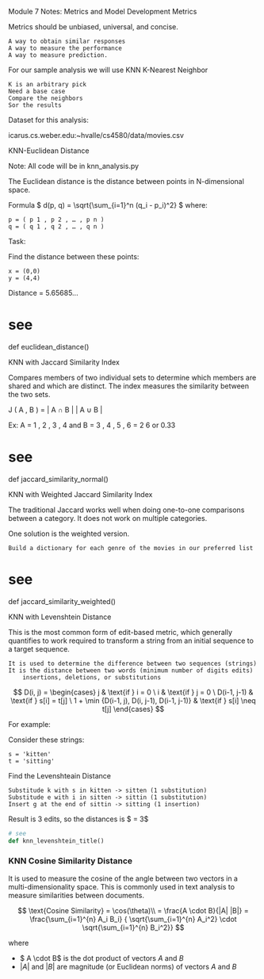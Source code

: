 Module 7 Notes: Metrics and Model Development
Metrics

Metrics should be unbiased, universal, and concise.

    A way to obtain similar responses
    A way to measure the performance
    A way to measure prediction.

For our sample analysis we will use KNN K-Nearest Neighbor

    K is an arbitrary pick
    Need a base case
    Compare the neighbors
    Sor the results

Dataset for this analysis:

icarus.cs.weber.edu:~hvalle/cs4580/data/movies.csv

KNN-Euclidean Distance

Note: All code will be in knn_analysis.py

The Euclidean distance is the distance between points in N-dimensional space.

Formula $ d(p, q) = \sqrt{\sum_{i=1}^n (q_i - p_i)^2} $ where:

    p = ( p 1 , p 2 , … , p n )
    q = ( q 1 , q 2 , … , q n )

Task:

Find the distance between these points:

    x = (0,0)
    y = (4,4)

Distance = 5.65685...

# see
def euclidean_distance()

KNN with Jaccard Similarity Index

Compares members of two individual sets to determine which members are shared and which are distinct. The index measures the similarity between the two sets.

J ( A , B ) = | A ∩ B | | A ∪ B |

Ex: A = 1 , 2 , 3 , 4 and B = 3 , 4 , 5 , 6 = 2 6 or 0.33

# see
def jaccard_similarity_normal()

KNN with Weighted Jaccard Similarity Index

The traditional Jaccard works well when doing one-to-one comparisons between a category. It does not work on multiple categories.

One solution is the weighted version.

    Build a dictionary for each genre of the movies in our preferred list

# see
def jaccard_similarity_weighted()

KNN with Levenshtein Distance

This is the most common form of edit-based metric, which generally quantifies to work required to transform a string from an initial sequence to a target sequence.

    It is used to determine the difference between two sequences (strings)
    It is the distance between two words (minimum number of digits edits)
        insertions, deletions, or substitutions 
        
$$ D(i, j) = \begin{cases} j & \text{if } i = 0 \ i & \text{if } j = 0 \ D(i-1, j-1) & \text{if } s[i] = t[j] \ 1 + \min {D(i-1, j), D(i, j-1), D(i-1, j-1)} & \text{if } s[i] \neq t[j] \end{cases} $$

For example:

Consider these strings:

    s = 'kitten'
    t = 'sitting'

Find the Levenshteain Distance

    Substitude k with s in kitten -> sitten (1 substitution)
    Substitude e with i in sitten -> sittin (1 substitution)
    Insert g at the end of sittin -> sitting (1 insertion)

Result is 3 edits, so the distances is $ = 3$

```python
# see
def knn_levenshtein_title()
```

### KNN Cosine Similarity Distance
It is used to measure the cosine of the angle between two vectors in a multi-dimensionality space. This is commonly used in text analysis to measure similarities between documents.

$$
\text{Cosine Similarity} = \cos(\theta)\\
= \frac{A \cdot B}{|A| |B|}
= \frac{\sum_{i=1}^{n} A_i B_i} { \sqrt{\sum_{i=1}^{n} A_i^2} \cdot \sqrt{\sum_{i=1}^{n} B_i^2}}
$$

where
- $ A \cdot B$ is the dot product of vectors $A$ and $B$
- $|A|$ and $|B|$ are magnitude (or Euclidean norms) of vectors $A$ and $B$